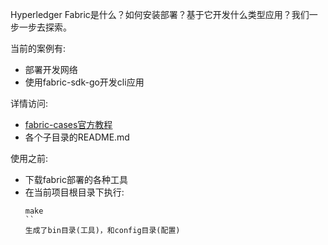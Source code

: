 Hyperledger Fabric是什么？如何安装部署？基于它开发什么类型应用？我们一步一步去探索。

当前的案例有:
- 部署开发网络
- 使用fabric-sdk-go开发cli应用

详情访问: 
- [fabric-cases官方教程](https://stephenwu2020.github.io/blackperl/#/fabric?id=201)
- 各个子目录的README.md

使用之前:
- 下载fabric部署的各种工具
- 在当前项目根目录下执行:
  ```
  make
  ``
  生成了bin目录(工具)，和config目录(配置)
  